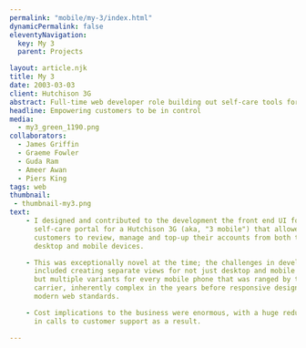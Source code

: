 ```yaml
---
permalink: "mobile/my-3/index.html"
dynamicPermalink: false
eleventyNavigation:
  key: My 3
  parent: Projects

layout: article.njk
title: My 3
date: 2003-03-03
client: Hutchison 3G
abstract: Full-time web developer role building out self-care tools for the UK's first 3G carrier.
headline: Empowering customers to be in control 
media: 
  - my3_green_1190.png
collaborators: 
  - James Griffin
  - Graeme Fowler
  - Guda Ram
  - Ameer Awan
  - Piers King
tags: web
thumbnail:
 - thumbnail-my3.png
text:
    - I designed and contributed to the development the front end UI for a 
      self-care portal for a Hutchison 3G (aka, "3 mobile") that allowed 
      customers to review, manage and top-up their accounts from both their 
      desktop and mobile devices.

    - This was exceptionally novel at the time; the challenges in development 
      included creating separate views for not just desktop and mobile users, 
      but multiple variants for every mobile phone that was ranged by the 
      carrier, inherently complex in the years before responsive design and
      modern web standards.

    - Cost implications to the business were enormous, with a huge reduction 
      in calls to customer support as a result.

---
```


